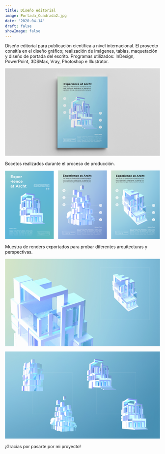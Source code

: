 ```yaml
---
title: Diseño editorial
image: Portada_Cuadrada2.jpg
date: "2020-04-14"
draft: false
showImage: false
---
```


Diseño editorial para publicación científica a nivel internacional. El proyecto consitía en el diseño gráfico; realización de imágenes, tablas, maquetación y diseño de portada del escrito. 
Programas utilizados: InDesign, PowerPoint, 3DSMax, Vray, Photoshop e Illustrator.


![Diseño de portada](/images/Portada2.jpg "Cover design")





Bocetos realizados durante el proceso de producción.

![Bocetos](/images/Sketches2.png "Bocetos")



Muestra de renders exportados para probar diferentes arquitecturas y perspectivas.

![Renders1](/images/Renders1.jpg "Renders1")

![Renders2](/images/Renders2.jpg "Renders2")



¡Gracias por pasarte por mi proyecto!
